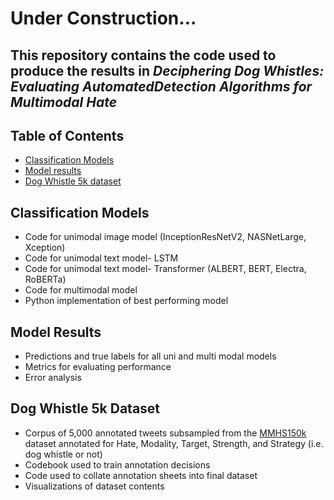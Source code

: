 # Under Construction...

## This repository contains the code used to produce the results in _Deciphering Dog Whistles: Evaluating AutomatedDetection Algorithms for Multimodal Hate_


## Table of Contents
* [Classification Models](#Classification-Models)
* [Model results](#Model-results)
* [Dog Whistle 5k dataset](#Dog-Whistle-5k-dataset)

## Classification Models
* Code for unimodal image model (InceptionResNetV2, NASNetLarge, Xception)
* Code for unimodal text model- LSTM
* Code for unimodal text model- Transformer (ALBERT, BERT, Electra, RoBERTa)
* Code for multimodal model
* Python implementation of best performing model

## Model Results
* Predictions and true labels for all uni and multi modal models
* Metrics for evaluating performance
* Error analysis

## Dog Whistle 5k Dataset
* Corpus of 5,000 annotated tweets subsampled from the [MMHS150k](https://gombru.github.io/2019/10/09/MMHS/) dataset annotated for Hate, Modality, Target, Strength, and Strategy (i.e. dog whistle or not)
* Codebook used to train annotation decisions
* Code used to collate annotation sheets into final dataset
* Visualizations of dataset contents
